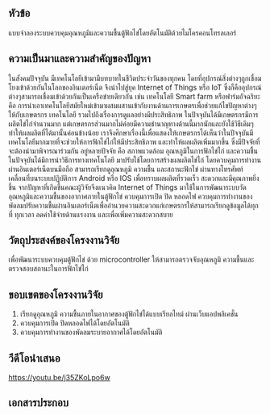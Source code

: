 ## หัวข้อ
แบบจำลองระบบควบคุมอุณหภูมิและความชื้นตู้ฟักไข่โดยอัตโนมัติด้วยไมโครคอนโทรลเลอร์

## ความเป็นมาและความสำคัญของปัญหา
ในสังคมปัจจุบัน มีเทคโนโลยีเข้ามามีบทบาทในชีวิตประจำวันของทุกคน โดยที่อุปกรณ์สิ่งต่างๆถูกเชื่อมโยงเข้าด้วยกันในโลกของอินเตอร์เน็ต จึงนำไปสู่ยุค Internet of Things หรือ IoT ซึ่งก็คืออุปกรณ์ต่างๆสามารถเชื่อมเข้าด้วยกันเป็นเครือข่ายเดียวกัน เช่น เทคโนโลยี Smart farm หรือฟาร์มอัจฉริยะ คือ การนำเอาเทคโนโลยีสมัยใหม่เข้ามาผสมผสานเข้ากับงานด้านการเกษตรเพื่อช่วยแก้ไขปัญหาต่างๆ ให้กับเกษตรกร เทคโนโลยี รวมไปถึงเรื่องการดูแลอย่างมีประสิทธิภาพ
ในปัจจุบันได้มีเกษตรกรมีการผลิตไข่ไก่จำนวนมาก แต่เกษตรกรส่วนมากไม่ค่อยมีความชำนาญทางด้านนี้มากนักและยังใช้วิธีเดิมๆทำให้ผลผลิตที่ได้มานั้นค่อนข้างน้อย เราจึงศึกษาเรื่องนี้เพื่อแสดงให้เกษตรกรได้เห็นว่าในปัจจุบันมีเทคโนโลยีมากมายที่จะช่วยให้การฟักไข่ไก่ให้มีประสิทธิภาพ และทำให้ผลผลิตเพิ่มมากขึ้น ซึ่งมีปัจจัยที่จะต้องนำมาพิจารณาร่วมกัน อยู่หลายปัจจัย คือ  สภาพแวดล้อม อุณหภูมิในการฟักไข่ไก่ และความชื้น ในปัจจุบันได้มีการนำวิธีการทางเทคโนโลยี มาปรับใช้โดยการสร้างผลผลิตไข่ไก่ โดยควบคุมการทำงานผ่านอินเตอร์เน็ตบนมือถือ สามารถเรียกดูอุณหภูมิ ความชื้น และสถานะฟักไข่ ผ่านทางโทรศัพท์เคลื่อนที่บนระบบปฏิบัติการ Android หรือ IOS เพื่อทราบผลผลิตที่รวดเร็ว สะดวกและมีคุณภาพยิ่งขึ้น
จากปัญหาที่เกิดขึ้นคณะผู้วิจัยจึงแนวคิด Internet of Things มาใช้ในการพัฒนาระบบวัดอุณหภูมิและความชื้นของอากาศภายในตู้ฟักไข่ ควบคุมการเปิด ปิด หลอดไฟ ควบคุมการทำงานของพัดลมปรับความชื้นผ่านอินเตอร์เน็ตเพื่ออำนวยความสะดวกแก่เกษตรกรให้สามารถเรียกดูข้อมูลได้ทุกที่
ทุกเวลา ลดค่าใช้จ่ายด้านแรงงาน และเพื่อเพิ่มความสะดวกสบาย

## วัตถุประสงค์ของโครงงานวิจัย
เพื่อพัฒนาระบบควบคุมตู้ฟักไข่ ด้วย microcontroller ให้สามารถตรวจจับอุณหภูมิ ความชื้นและตรวจสอบสถานะในการฟักไข่ไก่

## ขอบเขตของโครงงานวิจัย
1.	เรียกดูอุณหภูมิ ความชื้นภายในอากาศของตู้ฟักไข่ได้แบบเรียลไทม์ ผ่านเว็บแอปพลิเคชั่น 
2.	ควบคุมการเปิด ปิดหลอดไฟได้โดยอัตโนมัติ
3.	ควบคุมการทำงานของพัดลมระบายอากาศได้โดยอัตโนมัติ

## วีดีโอนำเสนอ
https://youtu.be/j35ZKoLpo6w

## เอกสารประกอบ
